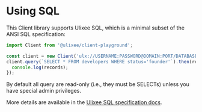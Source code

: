 # Using SQL

This Client library supports Ulixee SQL, which is a minimal subset of the ANSI SQL specification:

```javascript
import Client from '@ulixee/client-playground';

const client = new Client('ulx://USERNAME:PASSWORD@DOMAIN:PORT/DATABASE');
client.query(`SELECT * FROM developers WHERE status='founder'`).then(records => {
  console.log(records);
});
```

By default all query are read-only (i.e., they must be SELECTs) unless you have special admin privileges. 

More details are available in the [Ulixee SQL specification docs](../../sql).
